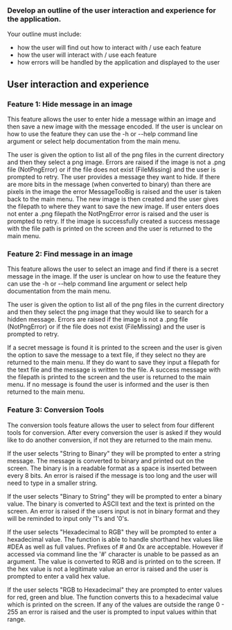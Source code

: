 

### Develop an outline of the user interaction and experience for the application.
Your outline must include:
- how the user will find out how to interact with / use each feature
- how the user will interact with / use each feature
- how errors will be handled by the application and displayed to the user

## User interaction and experience

### Feature 1: Hide message in an image

This feature allows the user to enter hide a message within an image and then save a new image with the message encoded. If the user is unclear on how to use the feature they can use the -h or --help command line argument or select help documentation from the main menu. 

The user is given the option to list all of the png files in the current directory and then they select a png image. Errors are raised if the image is not a .png file (NotPngError) or if the file does not exist (FileMissing) and the user is prompted to retry.  The user provides a message they want to hide. If there are more bits in the message (when converted to binary) than there are pixels in the image the error MessageTooBig is raised and the user is taken back to the main menu. The new image is then created and the user gives the filepath to where they want to save the new image. If user enters does not enter a .png filepath the NotPngError error is raised and the user is prompted to retry. If the image is successfully created a success message with the file path is printed on the screen and the user is returned to the main menu. 


### Feature 2: Find message in an image

This feature allows the user to select an image and find if there is a secret message in the image. If the user is unclear on how to use the feature they can use the -h or --help command line argument or select help documentation from the main menu.

The user is given the option to list all of the png files in the current directory and then they select the png image that they would like to search for a hidden message. Errors are raised if the image is not a .png file (NotPngError) or if the file does not exist (FileMissing) and the user is prompted to retry.

If a secret message is found it is printed to the screen and the user is given the option to save the message to a text file, if they select no they are returned to the main menu. If they do want to save they input a filepath for the text file and the message is written to the file. A success message with the filepath is printed to the screen and the user is returned to the main menu. If no message is found the user is informed and the user is then returned to the main menu.

### Feature 3: Conversion Tools

The conversion tools feature allows the user to select from four different tools for conversion. After every conversion the user is asked if they would like to do another conversion, if not they are returned to the main menu.


If the user selects "String to Binary" they will be prompted to enter a string message. The message is converted to binary and printed out on the screen. The binary is in a readable format as a space is inserted between every 8 bits. An error is raised if the message is too long and the user will need to type in a smaller string. 


If the user selects "Binary to String" they will be prompted to enter a binary value. The binary is converted to ASCII text and the text is printed on the screen. An error is raised if the users input is not in binary format and they will be reminded to input only '1's and '0's. 


If the user selects "Hexadecimal to RGB" they will be prompted to enter a hexadecimal value. The function is able to handle shorthand hex values like #DEA as well as full values. Prefixes of # and 0x are acceptable. However if accessed via command line the '#' character is unable to be passed as an argument. The value is converted to RGB and is printed on to the screen. If the hex value is not a legitimate value an error is raised and the user is prompted to enter a valid hex value. 


If the user selects "RGB to Hexadecimal" they are prompted to enter values for red, green and blue. The function converts this to a hexadecimal value which is printed on the screen. If any of the values are outside the range 0 - 255 an error is raised and the user is prompted to input values within that range. 


